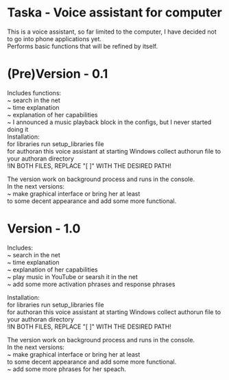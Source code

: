 # Taska - Voice assistant for computer

This is a voice assistant, so far limited to the computer, I have decided not to go into phone applications yet.  
Performs basic functions that will be refined by itself.  

# (Pre)Version - 0.1
Includes functions:  
  ~ search in the net  
  ~ time explanation  
  ~ explanation of her capabilities  
  ~ I announced a music playback block in the configs, but I never started doing it  
Installation:  
  for libraries run setup_libraries file  
  for authoran this voice assistant at starting Windows collect authorun file to your authoran directory  
  !IN BOTH FILES, REPLACE "[ ]" WITH THE DESIRED PATH!  
  
The version work on background process and runs in the console.   
In the next versions:  
  ~ make graphical interface or bring her at least  
    to some decent appearance and add some more functional.  
  
# Version - 1.0
Includes:  
  ~ search in the net  
  ~ time explanation  
  ~ explanation of her capabilities  
  ~ play music in YouTube or searsh it in the net  
  ~ add some more activation phrases and response phrases  
  
Installation:  
  for libraries run setup_libraries file  
  for authoran this voice assistant at starting Windows collect authorun file to your authoran directory  
  !IN BOTH FILES, REPLACE "[ ]" WITH THE DESIRED PATH!  
  
The version work on background process and runs in the console.  
In the next versions:  
  ~ make graphical interface or bring her at least  
    to some decent appearance and add some more functional.  
  ~ add some more phrases for her speach.  
